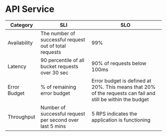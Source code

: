 # API Service

| Category     | SLI                                                      | SLO                                                                                                         |
|--------------|----------------------------------------------------------|-------------------------------------------------------------------------------------------------------------|
| Availability | The number of successful request out of total requests   | 99%                                                                                                         |
| Latency      | 90 percentile of all bucket requests over 30 sec         | 90% of requests below 100ms                                                                                 |
| Error Budget | % of remaining error budget                               | Error budget is defined at 20%. This means that 20% of the requests can fail and still be within the budget |
| Throughput   | Number of successful request per second over last 5 mins | 5 RPS indicates the application is functioning                                                              |